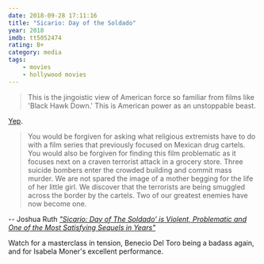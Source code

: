 ```yaml
---
date: 2018-09-28 17:11:16
title: "Sicario: Day of the Soldado"
year: 2018
imdb: tt5052474
rating: B+
category: media
tags:
    - movies
    - hollywood movies
---
```


> This is the jingoistic view of American force so familiar from films like 'Black Hawk Down.' This is American power as an unstoppable beast.

[Yep](/static/r/ron_swanson_america.gif).

> You would be forgiven for asking what religious extremists have to do with a film series that previously focused on Mexican drug cartels. You would also be forgiven for finding this film problematic as it focuses next on a craven terrorist attack in a grocery store. Three suicide bombers enter the crowded building and commit mass murder. We are not spared the image of a mother begging for the life of her little girl. We discover that the terrorists are being smuggled across the border by the cartels. Two of our greatest enemies have now become one.

-- Joshua Ruth [_"Sicario: Day of The Soldado’ is Violent, Problematic and One of the Most Satisfying Sequels in Years"_](http://www.cultfollowing.co/reviews/review-sicario-day-of-the-soldado-is-violent-problematic-and-one-of-the-most-satisfying-sequels-in-years/)

Watch for a masterclass in tension, Benecio Del Toro being a badass again, and for Isabela Moner's excellent performance.
